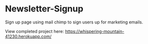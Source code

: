 # Newsletter-Signup

Sign up page using mail chimp to sign users up for marketing emails. 

View completed project here: https://whispering-mountain-41230.herokuapp.com/

